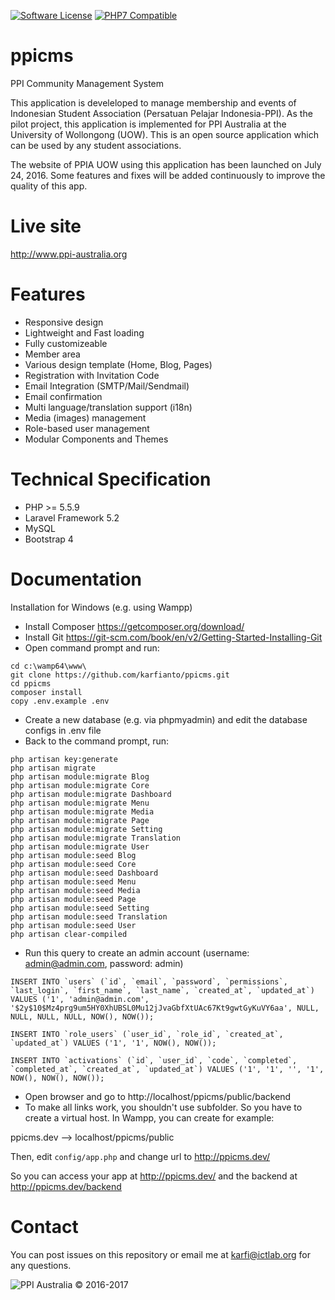 [![Software License](https://img.shields.io/badge/license-MIT-brightgreen.svg?style=flat-square)](LICENSE.md)
[![PHP7 Compatible](https://img.shields.io/badge/php-7-green.svg?style=flat-square)](https://packagist.org/packages/asgardcms/platform)

# ppicms
PPI Community Management System

This application is develeloped to manage membership and events of Indonesian Student Association (Persatuan Pelajar Indonesia-PPI). As the pilot project, this application is implemented for PPI Australia at the University of Wollongong (UOW). This is an open source application which can be used by any student associations.

The website of PPIA UOW using this application has been launched on July 24, 2016. Some features and fixes will be added continuously to improve the quality of this app. 


# Live site

http://www.ppi-australia.org

# Features

+ Responsive design
+ Lightweight and Fast loading
+ Fully customizeable
+ Member area
+ Various design template (Home, Blog, Pages)
+ Registration with Invitation Code
+ Email Integration (SMTP/Mail/Sendmail)
+ Email confirmation
+ Multi language/translation support (i18n)
+ Media (images) management
+ Role-based user management
+ Modular Components and Themes

# Technical Specification

+ PHP >= 5.5.9
+ Laravel Framework 5.2
+ MySQL
+ Bootstrap 4

# Documentation

Installation for Windows (e.g. using Wampp)

* Install Composer https://getcomposer.org/download/  
* Install Git https://git-scm.com/book/en/v2/Getting-Started-Installing-Git
* Open command prompt and run:

```
cd c:\wamp64\www\
git clone https://github.com/karfianto/ppicms.git
cd ppicms
composer install
copy .env.example .env
```

* Create a new database (e.g. via phpmyadmin) and edit the database configs in .env file
* Back to the command prompt, run:

```
php artisan key:generate
php artisan migrate
php artisan module:migrate Blog
php artisan module:migrate Core
php artisan module:migrate Dashboard
php artisan module:migrate Menu
php artisan module:migrate Media
php artisan module:migrate Page
php artisan module:migrate Setting
php artisan module:migrate Translation
php artisan module:migrate User
php artisan module:seed Blog
php artisan module:seed Core
php artisan module:seed Dashboard
php artisan module:seed Menu
php artisan module:seed Media
php artisan module:seed Page
php artisan module:seed Setting
php artisan module:seed Translation
php artisan module:seed User
php artisan clear-compiled
```

* Run this query to create an admin account (username: admin@admin.com, password: admin)

```
INSERT INTO `users` (`id`, `email`, `password`, `permissions`, `last_login`, `first_name`, `last_name`, `created_at`, `updated_at`) VALUES ('1', 'admin@admin.com', '$2y$10$Mz4prg9um5HY0XhUBSL0Mu12jJvaGbfXtUAc67Kt9gwtGyKuVY6aa', NULL, NULL, NULL, NULL, NOW(), NOW());

INSERT INTO `role_users` (`user_id`, `role_id`, `created_at`, `updated_at`) VALUES ('1', '1', NOW(), NOW());

INSERT INTO `activations` (`id`, `user_id`, `code`, `completed`, `completed_at`, `created_at`, `updated_at`) VALUES ('1', '1', '', '1', NOW(), NOW(), NOW());
```

* Open browser and go to http://localhost/ppicms/public/backend
* To make all links work, you shouldn't use subfolder. So you have to create a virtual host. In Wampp, you can create for example:

ppicms.dev --> localhost/ppicms/public

Then, edit ```config/app.php``` and change url to http://ppicms.dev/ 

So you can access your app at http://ppicms.dev/ and the backend at http://ppicms.dev/backend


# Contact

You can post issues on this repository or email me at <karfi@ictlab.org> for any questions.

![PPI Australia](https://i1.wp.com/www.ppi-australia.org/wp-content/uploads/2017/07/LOGO-PPIA-web.png)
&copy; 2016-2017
